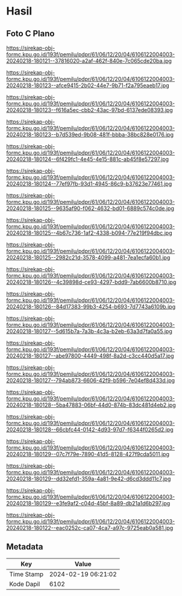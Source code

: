 # Hasil

## Foto C Plano

https://sirekap-obj-formc.kpu.go.id/193f/pemilu/pdpr/61/06/12/20/04/6106122004003-20240218-180121--37816020-a2af-462f-840e-7c065cde20ba.jpg

https://sirekap-obj-formc.kpu.go.id/193f/pemilu/pdpr/61/06/12/20/04/6106122004003-20240218-180123--afce9415-2b02-44e7-9b71-f2a795eaeb17.jpg

https://sirekap-obj-formc.kpu.go.id/193f/pemilu/pdpr/61/06/12/20/04/6106122004003-20240218-180123--f616a5ec-cbb2-43ac-97bd-6137ede08393.jpg

https://sirekap-obj-formc.kpu.go.id/193f/pemilu/pdpr/61/06/12/20/04/6106122004003-20240218-180123--b7d539ed-9b08-481f-bbba-38bc828e0176.jpg

https://sirekap-obj-formc.kpu.go.id/193f/pemilu/pdpr/61/06/12/20/04/6106122004003-20240218-180124--6f429fc1-4e45-4e15-881c-ab45f8e57297.jpg

https://sirekap-obj-formc.kpu.go.id/193f/pemilu/pdpr/61/06/12/20/04/6106122004003-20240218-180124--77ef97fb-93d1-4945-86c9-b37623e77461.jpg

https://sirekap-obj-formc.kpu.go.id/193f/pemilu/pdpr/61/06/12/20/04/6106122004003-20240218-180125--9635af90-f062-4632-bd01-6889c574c0de.jpg

https://sirekap-obj-formc.kpu.go.id/193f/pemilu/pdpr/61/06/12/20/04/6106122004003-20240218-180125--4b67c736-1af2-4338-b094-77e219f94dbc.jpg

https://sirekap-obj-formc.kpu.go.id/193f/pemilu/pdpr/61/06/12/20/04/6106122004003-20240218-180125--2982c21d-3578-4099-a481-7ea1ecfa60b1.jpg

https://sirekap-obj-formc.kpu.go.id/193f/pemilu/pdpr/61/06/12/20/04/6106122004003-20240218-180126--4c39898d-ce93-4297-bdd9-7ab6600b8710.jpg

https://sirekap-obj-formc.kpu.go.id/193f/pemilu/pdpr/61/06/12/20/04/6106122004003-20240218-180126--84d17383-99b3-4254-b693-7d7743a6109b.jpg

https://sirekap-obj-formc.kpu.go.id/193f/pemilu/pdpr/61/06/12/20/04/6106122004003-20240218-180127--5d615b7a-7a3b-4c3a-b2eb-63a3d7fa0a55.jpg

https://sirekap-obj-formc.kpu.go.id/193f/pemilu/pdpr/61/06/12/20/04/6106122004003-20240218-180127--abe97800-4449-498f-8a2d-c3cc440d5a17.jpg

https://sirekap-obj-formc.kpu.go.id/193f/pemilu/pdpr/61/06/12/20/04/6106122004003-20240218-180127--794ab873-6606-42f9-b596-7e04ef8d433d.jpg

https://sirekap-obj-formc.kpu.go.id/193f/pemilu/pdpr/61/06/12/20/04/6106122004003-20240218-180128--5ba47883-06bf-44d0-874b-83dc481d4eb2.jpg

https://sirekap-obj-formc.kpu.go.id/193f/pemilu/pdpr/61/06/12/20/04/6106122004003-20240218-180128--66cbfc44-0142-4d93-97d7-f6344f0265d2.jpg

https://sirekap-obj-formc.kpu.go.id/193f/pemilu/pdpr/61/06/12/20/04/6106122004003-20240218-180129--07c7f79e-7890-41d5-8128-427f9cda5011.jpg

https://sirekap-obj-formc.kpu.go.id/193f/pemilu/pdpr/61/06/12/20/04/6106122004003-20240218-180129--dd32efd1-359a-4a81-9e42-d6cd3ddd11c7.jpg

https://sirekap-obj-formc.kpu.go.id/193f/pemilu/pdpr/61/06/12/20/04/6106122004003-20240218-180129--e3fe9af2-c04d-45bf-8a89-db21a1d6b297.jpg

https://sirekap-obj-formc.kpu.go.id/193f/pemilu/pdpr/61/06/12/20/04/6106122004003-20240218-180122--eac0252c-ca07-4ca7-a97c-9725eab0a581.jpg


## Metadata

| Key        | Value               |
| ---------- | ------------------- |
| Time Stamp | 2024-02-19 06:21:02 |
| Kode Dapil | 6102                |



